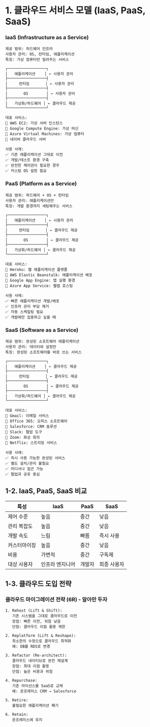 # 1. 클라우드 서비스 모델 (IaaS, PaaS, SaaS)

### IaaS (Infrastructure as a Service)

```
제공 범위: 하드웨어 인프라
사용자 관리: OS, 런타임, 애플리케이션
특징: 가상 컴퓨터만 빌려주는 서비스

┌─────────────────┐
│   애플리케이션    │ ← 사용자 관리
├─────────────────┤
│     런타임       │ ← 사용자 관리
├─────────────────┤
│       OS        │ ← 사용자 관리
├─────────────────┤
│   가상화/하드웨어 │ ← 클라우드 제공
└─────────────────┘

대표 서비스:
🔹 AWS EC2: 가상 서버 인스턴스
🔹 Google Compute Engine: 가상 머신
🔹 Azure Virtual Machines: 가상 컴퓨터
🔹 네이버 클라우드 서버

사용 사례:
✅ 기존 애플리케이션 그대로 이전
✅ 개발/테스트 환경 구축
✅ 완전한 제어권이 필요한 경우
✅ 커스텀 OS 설정 필요
```

### PaaS (Platform as a Service)

```
제공 범위: 하드웨어 + OS + 런타임
사용자 관리: 애플리케이션만
특징: 개발 환경까지 세팅해주는 서비스

┌─────────────────┐
│   애플리케이션    │ ← 사용자 관리
├─────────────────┤
│     런타임       │ ← 클라우드 제공
├─────────────────┤
│       OS        │ ← 클라우드 제공
├─────────────────┤
│   가상화/하드웨어 │ ← 클라우드 제공
└─────────────────┘

대표 서비스:
🔹 Heroku: 웹 애플리케이션 플랫폼
🔹 AWS Elastic Beanstalk: 애플리케이션 배포
🔹 Google App Engine: 앱 실행 환경
🔹 Azure App Service: 웹앱 호스팅

사용 사례:
✅ 빠른 애플리케이션 개발/배포
✅ 인프라 관리 부담 제거
✅ 자동 스케일링 필요
✅ 개발에만 집중하고 싶을 때
```

### SaaS (Software as a Service)

```
제공 범위: 완성된 소프트웨어 애플리케이션
사용자 관리: 데이터와 설정만
특징: 완성된 소프트웨어를 바로 쓰는 서비스

┌─────────────────┐
│   애플리케이션    │ ← 클라우드 제공
├─────────────────┤
│     런타임       │ ← 클라우드 제공
├─────────────────┤
│       OS        │ ← 클라우드 제공
├─────────────────┤
│   가상화/하드웨어 │ ← 클라우드 제공
└─────────────────┘

대표 서비스:
🔹 Gmail: 이메일 서비스
🔹 Office 365: 오피스 소프트웨어
🔹 Salesforce: CRM 솔루션
🔹 Slack: 협업 도구
🔹 Zoom: 화상 회의
🔹 Netflix: 스트리밍 서비스

사용 사례:
✅ 즉시 사용 가능한 완성된 서비스
✅ 별도 설치/관리 불필요
✅ 어디서나 접근 가능
✅ 협업과 공유 중심
```

## 1-2. IaaS, PaaS, SaaS 비교

| 특성         | IaaS            | PaaS   | SaaS        |
| ------------ | --------------- | ------ | ----------- |
| 제어 수준    | 높음            | 중간   | 낮음        |
| 관리 복잡도  | 높음            | 중간   | 낮음        |
| 개발 속도    | 느림            | 빠름   | 즉시 사용   |
| 커스터마이징 | 높음            | 중간   | 낮음        |
| 비용         | 가변적          | 중간   | 구독제      |
| 대상 사용자  | 인프라 엔지니어 | 개발자 | 최종 사용자 |

## 1-3. 클라우드 도입 전략

### 클라우드 마이그레이션 전략 (6R) - 알아만 두자

```
1. Rehost (Lift & Shift):
   기존 시스템을 그대로 클라우드로 이전
   장점: 빠른 이전, 위험 낮음
   단점: 클라우드 이점 활용 제한

2. Replatform (Lift & Reshape):
   최소한의 수정으로 클라우드 최적화
   예: DB를 RDS로 변경

3. Refactor (Re-architect):
   클라우드 네이티브로 완전 재설계
   장점: 최대 이점 활용
   단점: 높은 비용과 위험

4. Repurchase:
   기존 라이선스를 SaaS로 교체
   예: 온프레미스 CRM → Salesforce

5. Retire:
   불필요한 애플리케이션 폐기

6. Retain:
   온프레미스에 유지
```
